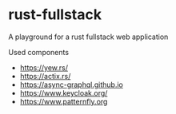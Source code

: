 # rust-fullstack
A playground for a rust fullstack web application

Used components
- https://yew.rs/
- https://actix.rs/
- https://async-graphql.github.io
- https://www.keycloak.org/
- https://www.patternfly.org
